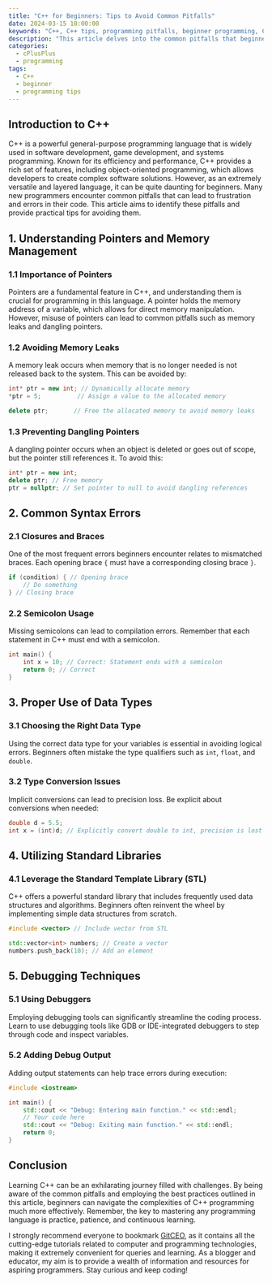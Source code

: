 ```yaml
---
title: "C++ for Beginners: Tips to Avoid Common Pitfalls"
date: 2024-03-15 10:00:00
keywords: "C++, C++ tips, programming pitfalls, beginner programming, C++ best practices"
description: "This article delves into the common pitfalls that beginners face when learning C++. It covers a variety of programming issues including memory management, pointers, syntax errors, and best practices to ensure a smoother learning curve for novices. By identifying these pitfalls and understanding how to avoid them, beginner programmers will enhance their grasp on C++ and improve their coding skills significantly." 
categories:
  - cPlusPlus
  - programming
tags:
  - C++
  - beginner
  - programming tips
---
```


## Introduction to C++

C++ is a powerful general-purpose programming language that is widely used in software development, game development, and systems programming. Known for its efficiency and performance, C++ provides a rich set of features, including object-oriented programming, which allows developers to create complex software solutions. However, as an extremely versatile and layered language, it can be quite daunting for beginners. Many new programmers encounter common pitfalls that can lead to frustration and errors in their code. This article aims to identify these pitfalls and provide practical tips for avoiding them. 

<!-- more -->

## 1. Understanding Pointers and Memory Management

### 1.1 Importance of Pointers

Pointers are a fundamental feature in C++, and understanding them is crucial for programming in this language. A pointer holds the memory address of a variable, which allows for direct memory manipulation. However, misuse of pointers can lead to common pitfalls such as memory leaks and dangling pointers.

### 1.2 Avoiding Memory Leaks

A memory leak occurs when memory that is no longer needed is not released back to the system. This can be avoided by:

```cpp
int* ptr = new int; // Dynamically allocate memory
*ptr = 5;          // Assign a value to the allocated memory

delete ptr;       // Free the allocated memory to avoid memory leaks
```

### 1.3 Preventing Dangling Pointers

A dangling pointer occurs when an object is deleted or goes out of scope, but the pointer still references it. To avoid this:

```cpp
int* ptr = new int;
delete ptr; // Free memory
ptr = nullptr; // Set pointer to null to avoid dangling references
```

## 2. Common Syntax Errors

### 2.1 Closures and Braces

One of the most frequent errors beginners encounter relates to mismatched braces. Each opening brace `{` must have a corresponding closing brace `}`.

```cpp
if (condition) { // Opening brace 
    // Do something
} // Closing brace
```

### 2.2 Semicolon Usage

Missing semicolons can lead to compilation errors. Remember that each statement in C++ must end with a semicolon.

```cpp
int main() {
    int x = 10; // Correct: Statement ends with a semicolon
    return 0; // Correct
}
```

## 3. Proper Use of Data Types

### 3.1 Choosing the Right Data Type

Using the correct data type for your variables is essential in avoiding logical errors. Beginners often mistake the type qualifiers such as `int`, `float`, and `double`. 

### 3.2 Type Conversion Issues

Implicit conversions can lead to precision loss. Be explicit about conversions when needed:

```cpp
double d = 5.5;
int x = (int)d; // Explicitly convert double to int, precision is lost
```

## 4. Utilizing Standard Libraries

### 4.1 Leverage the Standard Template Library (STL)

C++ offers a powerful standard library that includes frequently used data structures and algorithms. Beginners often reinvent the wheel by implementing simple data structures from scratch.

```cpp
#include <vector> // Include vector from STL

std::vector<int> numbers; // Create a vector
numbers.push_back(10); // Add an element
```

## 5. Debugging Techniques

### 5.1 Using Debuggers

Employing debugging tools can significantly streamline the coding process. Learn to use debugging tools like GDB or IDE-integrated debuggers to step through code and inspect variables.

### 5.2 Adding Debug Output

Adding output statements can help trace errors during execution:

```cpp
#include <iostream>

int main() {
    std::cout << "Debug: Entering main function." << std::endl;
    // Your code here
    std::cout << "Debug: Exiting main function." << std::endl;
    return 0;
}
```

## Conclusion

Learning C++ can be an exhilarating journey filled with challenges. By being aware of the common pitfalls and employing the best practices outlined in this article, beginners can navigate the complexities of C++ programming much more effectively. Remember, the key to mastering any programming language is practice, patience, and continuous learning. 

I strongly recommend everyone to bookmark [GitCEO](https://gitceo.com), as it contains all the cutting-edge tutorials related to computer and programming technologies, making it extremely convenient for queries and learning. As a blogger and educator, my aim is to provide a wealth of information and resources for aspiring programmers. Stay curious and keep coding!